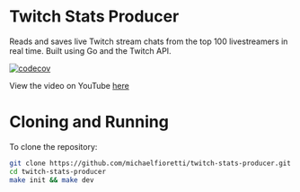 # Twitch Stats Producer

Reads and saves live Twitch stream chats from the top 100 livestreamers in real time. Built using Go and the Twitch API.

[![codecov](https://codecov.io/gh/michaelfioretti/twitch-stats-producer/graph/badge.svg?token=WLV1BWHKG2)](https://codecov.io/gh/michaelfioretti/twitch-stats-producer)

View the video on YouTube [here](https://www.youtube.com/watch?v=cgegzySv4uI)

# Cloning and Running

To clone the repository:

```bash
git clone https://github.com/michaelfioretti/twitch-stats-producer.git
cd twitch-stats-producer
make init && make dev
```
